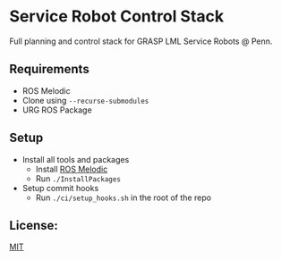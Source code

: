 # Service Robot Control Stack

Full planning and control stack for GRASP LML Service Robots @ Penn.

## Requirements

 - ROS Melodic
 - Clone using `--recurse-submodules`
 - URG ROS Package

## Setup

 - Install all tools and packages
   - Install [ROS Melodic](http://wiki.ros.org/melodic/Installation)
   - Run `./InstallPackages`
 - Setup commit hooks
   - Run `./ci/setup_hooks.sh` in the root of the repo

## License:

[MIT](../master/LICENSE)

